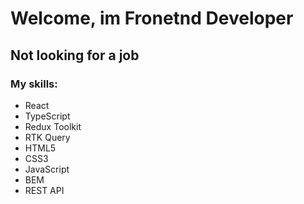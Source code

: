 <h1>Welcome, im Fronetnd Developer</h1>
<h2>Not looking for a job</h2>
<h3>My skills:</h3>
<ul>
  <li>React</li>
  <li>TypeScript</li>
  <li>Redux Toolkit</li>
  <li>RTK Query</li>
  <li>HTML5</li>
  <li>CSS3</li>
  <li>JavaScript</li>
  <li>BEM</li>
  <li>REST API</li>
</ul>


<!--
**keyssen/keyssen** is a ✨ _special_ ✨ repository because its `README.md` (this file) appears on your GitHub profile.

Here are some ideas to get you started:

- 🔭 I’m currently working on ...
- 🌱 I’m currently learning ...
- 👯 I’m looking to collaborate on ...
- 🤔 I’m looking for help with ...
- 💬 Ask me about ...
- 📫 How to reach me: ...
- 😄 Pronouns: ...
- ⚡ Fun fact: ...
-->
